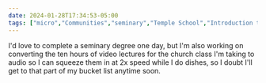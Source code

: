 ```yaml
---
date: 2024-01-28T17:34:53-05:00
tags: ["micro","Communities","seminary","Temple School","Introduction to Scripture"]
---
```

I'd love to complete a seminary degree one day, but I'm also working on converting the ten hours of video lectures for the church class I'm taking to audio so I can squeeze them in at 2x speed while I do dishes, so I doubt I'll get to that part of my bucket list anytime soon.